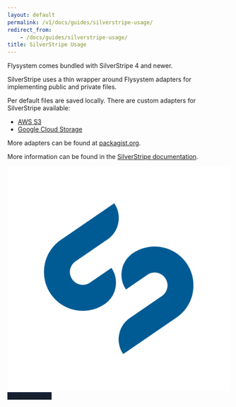 ```yaml
---
layout: default
permalink: /v1/docs/guides/silverstripe-usage/
redirect_from:
    - /docs/guides/silverstripe-usage/
title: SilverStripe Usage
---
```

Flysystem comes bundled with SilverStripe 4 and newer.

SilverStripe uses a thin wrapper around Flysystem adapters for implementing public and private files.

Per default files are saved locally. There are custom adapters for SilverStripe available:

* <a href="https://github.com/silverstripe/silverstripe-s3">AWS S3</a>
* <a href="https://github.com/obj63mc/silverstripe-google-cloud-storage">Google Cloud Storage</a>

More adapters can be found at <a href="https://packagist.org/packages/cloudinary/cloudinary_php?query=flysystem&type=silverstripe-vendormodule">packagist.org</a>.

More information can be found in the <a href="https://docs.silverstripe.org/en/4/developer_guides/files/file_storage/">SilverStripe documentation</a>.

<div class="flex my-6">
    <a target="_blank" href="https://silverstripe.org" class="flex-no-grow w-1/3 bg-white rounded shadow-md mr-4 overflow-hidden">
        <img src="/img/silverstripe-logo-only-light-web.png" class="w-full" alt="Silverstripe.org   "/>
        <span style="background-color: #142237" class="text-center text-xl hidden sm:block py-4 text-white">Silverstripe.org</span>
    </a>
</div>
